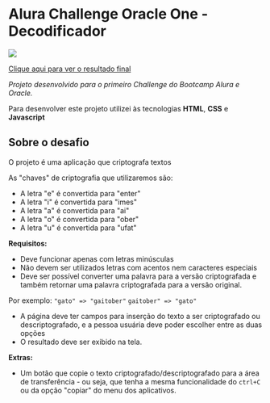 ### 

# Alura Challenge Oracle One - Decodificador

<div> <img src="https://c.tenor.com/qJ5evVs-_uUAAAAC/coding.gif"/></div>

[Clique aqui para ver o resultado final](https://ingridiavaz.github.io/decodificadoralura/)

_Projeto desenvolvido para o primeiro Challenge do Bootcamp Alura e Oracle._

Para desenvolver este projeto utilizei às tecnologias **HTML**, **CSS** e **Javascript**

## Sobre o desafio

O projeto é uma aplicação que criptografa textos

As "chaves" de criptografia que utilizaremos são:
- A letra "e" é convertida para "enter"
- A letra "i" é convertida para "imes"
- A letra "a" é convertida para "ai"
- A letra "o" é convertida para "ober"
- A letra "u" é convertida para "ufat"

**Requisitos:**
- Deve funcionar apenas com letras minúsculas
- Não devem ser utilizados letras com acentos nem caracteres especiais
- Deve ser possível converter uma palavra para a versão criptografada e também retornar uma palavra criptografada para a versão original. 

Por exemplo:
`"gato" => "gaitober"`
`gaitober" => "gato"`

- A página deve ter campos para inserção do texto a ser criptografado ou descriptografado, e a pessoa usuária deve poder escolher entre as duas opções
- O resultado deve ser exibido na tela.

**Extras:**
- Um botão que copie o texto criptografado/descriptografado para a área de transferência - ou seja, que tenha a mesma funcionalidade do `ctrl+C` ou da opção "copiar" do menu dos aplicativos.






